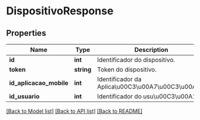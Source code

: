 # DispositivoResponse

## Properties
Name | Type | Description | Notes
------------ | ------------- | ------------- | -------------
**id** | **int** | Identificador do dispositivo. | [optional] 
**token** | **string** | Token do dispositivo. | [optional] 
**id_aplicacao_mobile** | **int** | Identificador da Aplica\u00C3\u00A7\u00C3\u00A3o. | [optional] 
**id_usuario** | **int** | Identificador do usu\u00C3\u00A1rio. | [optional] 

[[Back to Model list]](../README.md#documentation-for-models) [[Back to API list]](../README.md#documentation-for-api-endpoints) [[Back to README]](../README.md)


